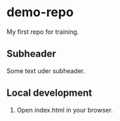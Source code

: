 # demo-repo

My first repo for training.

## Subheader

Some text uder subheader.

## Local development

1. Open index.html in your browser.
